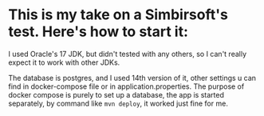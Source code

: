<h1>This is my take on a Simbirsoft's test. Here's how to start it:</h1>
<p>I used Oracle's 17 JDK, but didn't tested with any others, so I can't really expect it to work with other JDKs.</p>
<p>The database is postgres, and I used 14th version of it, other settings u can find in docker-compose file or in application.properties. The purpose of docker compose is purely to set up a database, the app is started separately, by command like <code>mvn deploy</code>, it worked just fine for me.</p>